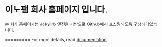 이노팸 회사 홈페이지 입니다.
====================
본 회사 홈페이지는 Jekyllrb 엔진을 기반으로 Github에서 호스팅되도록 구성되어있습니다.


=========
For more details, read [documentation](http://jekyllrb.com/)
